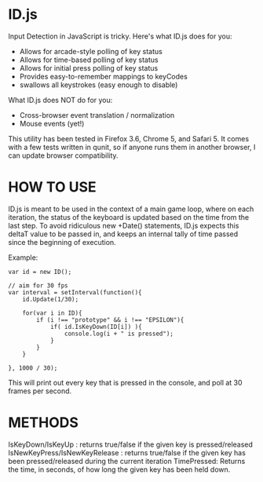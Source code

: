 ID.js
=====

Input Detection in JavaScript is tricky. Here's what ID.js does for you:

* Allows for arcade-style polling of key status
* Allows for time-based polling of key status
* Allows for initial press polling of key status
* Provides easy-to-remember mappings to keyCodes
* swallows all keystrokes (easy enough to disable)

What ID.js does NOT do for you:

* Cross-browser event translation / normalization
* Mouse events (yet!)

This utility has been tested in Firefox 3.6, Chrome 5, and Safari 5. It comes with a few tests written in qunit, so if anyone runs them in another browser, I can update browser compatibility.

HOW TO USE
==========

ID.js is meant to be used in the context of a main game loop, where on each iteration, the status of the keyboard is updated based on the time from the last step. To avoid ridiculous new +Date() statements, ID.js expects this deltaT value to be passed in, and keeps an internal tally of time passed since the beginning of execution.

Example:

    var id = new ID();

	// aim for 30 fps
	var interval = setInterval(function(){
		id.Update(1/30);
	
		for(var i in ID){
			if (i !== "prototype" && i !== "EPSILON"){
				if( id.IsKeyDown(ID[i]) ){
					console.log(i + " is pressed");
				}		
			}
		}
	
	}, 1000 / 30);
	
This will print out every key that is pressed in the console, and poll at 30 frames per second.

METHODS
=======

IsKeyDown/IsKeyUp : returns true/false if the given key is pressed/released
IsNewKeyPress/IsNewKeyRelease : returns true/false if the given key has been pressed/released during the current iteration
TimePressed: Returns the time, in seconds, of how long the given key has been held down.